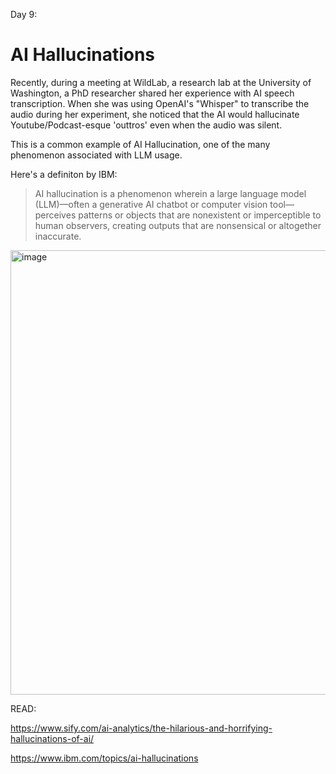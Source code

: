 Day 9: 

AI Hallucinations
===

Recently, during a meeting at WildLab, a research lab at the University of Washington, a PhD researcher shared her experience with AI speech transcription. When she was using OpenAI's "Whisper" to transcribe the audio during her experiment, she noticed that the AI would hallucinate Youtube/Podcast-esque 'outtros' even when the audio was silent.

This is a common example of AI Hallucination, one of the many phenomenon associated with LLM usage.

Here's a definiton by IBM:
>AI hallucination is a phenomenon wherein a large language model (LLM)—often a generative AI chatbot or computer vision tool—perceives patterns or objects that are nonexistent or imperceptible to human observers, creating outputs that are nonsensical or altogether inaccurate.

<img width="711" alt="image" src="https://github.com/Julie12Yu/DailyNews/assets/44332507/0a15cc97-97f3-4f4a-8fc9-6ecce1203cea">


READ:

https://www.sify.com/ai-analytics/the-hilarious-and-horrifying-hallucinations-of-ai/

https://www.ibm.com/topics/ai-hallucinations
